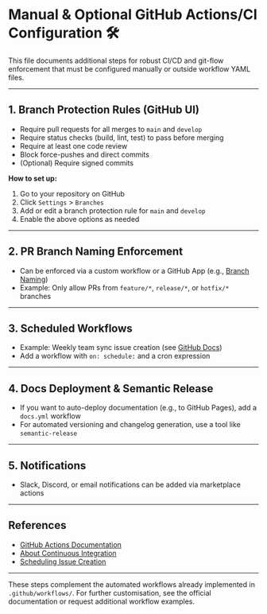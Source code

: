 # Manual & Optional GitHub Actions/CI Configuration 🛠️

This file documents additional steps for robust CI/CD and git-flow enforcement that must be configured manually or outside workflow YAML files.

---

## 1. Branch Protection Rules (GitHub UI)
- Require pull requests for all merges to `main` and `develop`
- Require status checks (build, lint, test) to pass before merging
- Require at least one code review
- Block force-pushes and direct commits
- (Optional) Require signed commits

**How to set up:**
1. Go to your repository on GitHub
2. Click `Settings` > `Branches`
3. Add or edit a branch protection rule for `main` and `develop`
4. Enable the above options as needed

---

## 2. PR Branch Naming Enforcement
- Can be enforced via a custom workflow or a GitHub App (e.g., [Branch Naming](https://github.com/marketplace/actions/branch-name))
- Example: Only allow PRs from `feature/*`, `release/*`, or `hotfix/*` branches

---

## 3. Scheduled Workflows
- Example: Weekly team sync issue creation (see [GitHub Docs](https://docs.github.com/en/actions/managing-issues-and-pull-requests/scheduling-issue-creation))
- Add a workflow with `on: schedule:` and a cron expression

---

## 4. Docs Deployment & Semantic Release
- If you want to auto-deploy documentation (e.g., to GitHub Pages), add a `docs.yml` workflow
- For automated versioning and changelog generation, use a tool like `semantic-release`

---

## 5. Notifications
- Slack, Discord, or email notifications can be added via marketplace actions

---

## References
- [GitHub Actions Documentation](https://docs.github.com/en/actions/)
- [About Continuous Integration](https://docs.github.com/en/actions/automating-builds-and-tests/about-continuous-integration)
- [Scheduling Issue Creation](https://docs.github.com/en/actions/managing-issues-and-pull-requests/scheduling-issue-creation)

---

These steps complement the automated workflows already implemented in `.github/workflows/`. For further customisation, see the official documentation or request additional workflow examples.
